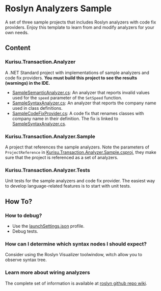 # Roslyn Analyzers Sample

A set of three sample projects that includes Roslyn analyzers with code fix providers. Enjoy this template to learn from and modify analyzers for your own needs.

## Content
### Kurisu.Transaction.Analyzer
A .NET Standard project with implementations of sample analyzers and code fix providers.
**You must build this project to see the results (warnings) in the IDE.**

- [SampleSemanticAnalyzer.cs](SampleSemanticAnalyzer.cs): An analyzer that reports invalid values used for the `speed` parameter of the `SetSpeed` function.
- [SampleSyntaxAnalyzer.cs](SampleSyntaxAnalyzer.cs): An analyzer that reports the company name used in class definitions.
- [SampleCodeFixProvider.cs](SampleCodeFixProvider.cs): A code fix that renames classes with company name in their definition. The fix is linked to [SampleSyntaxAnalyzer.cs](SampleSyntaxAnalyzer.cs).

### Kurisu.Transaction.Analyzer.Sample
A project that references the sample analyzers. Note the parameters of `ProjectReference` in [Kurisu.Transaction.Analyzer.Sample.csproj](../Kurisu.Transaction.Analyzer.Sample/Kurisu.Transaction.Analyzer.Sample.csproj), they make sure that the project is referenced as a set of analyzers. 

### Kurisu.Transaction.Analyzer.Tests
Unit tests for the sample analyzers and code fix provider. The easiest way to develop language-related features is to start with unit tests.

## How To?
### How to debug?
- Use the [launchSettings.json](Properties/launchSettings.json) profile.
- Debug tests.

### How can I determine which syntax nodes I should expect?
Consider using the Roslyn Visualizer toolwindow, witch allow you to observe syntax tree.

### Learn more about wiring analyzers
The complete set of information is available at [roslyn github repo wiki](https://github.com/dotnet/roslyn/blob/main/docs/wiki/README.md).